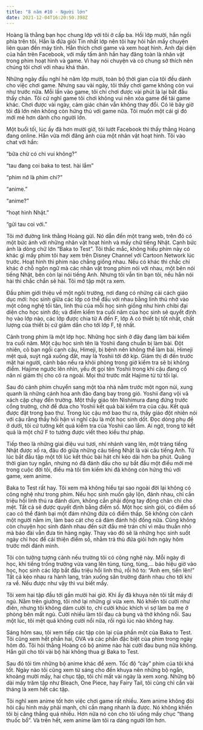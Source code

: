```yaml
---
title: "8 năm #10 - Người lớn"
date: 2021-12-04T16:20:50.398Z
---
```


Hoàng là thằng bạn học chung lớp với tôi ở cấp ba. Hồi lớp mười, hắn ngồi phía trên tôi. Hắn là đứa giỏi Tin nhất lớp nên tôi hay hỏi hắn mấy chuyện liên quan đến máy tính. Hắn thích chơi game và xem hoạt hình. Ảnh đại diện của hắn trên Facebook, với mấy tấm ảnh hắn hay đăng toàn là nhân vật trong phim hoạt hình và game. Vì hay nói chuyện và có chung sở thích nên chúng tôi chơi với nhau khá thân.

Những ngày đầu nghỉ hè năm lớp mười, toàn bộ thời gian của tôi đều dành cho việc chơi game. Nhưng sau vài ngày, tôi thấy chơi game không còn vui như trước nữa. Mỗi lần vào game, tôi chỉ chơi được vài phút là lại bắt đầu thấy chán. Tôi cứ nghĩ game tôi chơi không vui nên xóa game để tải game khác. Chơi được vài ngày, cảm giác chán vẫn không thay đổi. Có lẽ bây giờ tôi đã lớn nên không còn hứng thú với game nữa. Tôi muốn một cái gì đó mới mẻ hơn dành cho người lớn.

Một buổi tối, lúc ấy đã hơn mười giờ, tôi lướt Facebook thì thấy thằng Hoàng đang online. Hắn vừa mới đăng ảnh của một nhân vật hoạt hình. Tôi vào chat với hắn:

“bữa chừ có chi vui không?”

“tau đang coi baka to test. hài lắm”

“phim nớ là phim chi?”

“anime.”

“anime?”

“hoạt hình Nhật.”

“gửi tau coi với.”

Tôi mở đường link thằng Hoàng gửi. Nó dẫn đến một trang web, trên đó có một bức ảnh với những nhân vật hoạt hình và mấy chữ tiếng Nhật. Cạnh bức ảnh là dòng chữ lớn “Baka to Test”. Tôi thắc mắc, không hiểu phim này có khác gì mấy phim tôi hay xem trên Disney Channel với Cartoon Network lúc trước. Hoạt hình thì phim nào chẳng giống nhau. Nếu có khác thì chắc chỉ khác ở chỗ ngôn ngữ mà các nhân vật trong phim nói với nhau, một bên nói tiếng Nhật, bên còn lại nói tiếng Anh. Nhưng tôi vẫn tin bạn tôi, nếu hắn nói hài thì chắc chắn sẽ hài. Tôi mở tập một ra xem.

Đầu phim giới thiệu về một ngôi trường, nơi đang có những cải cách giáo dục mới: học sinh giữa các lớp có thể đấu với nhau bằng linh thú nhờ vào một công nghệ tối tân, linh thú của mỗi học sinh giống như hình chibi đại diện cho học sinh đó; và điểm kiểm tra cuối năm của học sinh sẽ quyết định họ vào lớp nào, các lớp được chia từ A đến F, lớp A có thiết bị tốt nhất, chất lượng của thiết bị cứ giảm dần cho tới lớp F, tệ nhất.

Cảnh trong phim là một lớp học. Những học sinh ở đây đang làm bài kiểm tra cuối năm. Một cậu học sinh tên là Yoshii đang chuẩn bị làm bài. Đột nhiên, cô bạn ngồi cạnh cậu, Himeji, bị bệnh nên không thể làm bài. Himeji mệt quá, suýt ngã xuống đất, may là Yoshii tới đỡ kịp. Giám thị đi đến trước mặt hai người, cảnh báo nếu ra khỏi phòng trong giờ kiểm tra sẽ bị không điểm. Hajime ngước lên nhìn, yếu ớt gọi tên Yoshii trong khi cậu đang cố năn nỉ giám thị cho cô ra ngoài. Mọi thứ trước mắt Hajime từ từ tối lại.

Sau đó cảnh phim chuyển sang một tòa nhà nằm trước một ngọn núi, xung quanh là những cánh hoa anh đào đang bay trong gió. Yoshii đang vội vã xách cặp chạy đến trường. Một thầy giáo tên Nishimura đang đứng trước cổng trường, chờ để đưa cho Yoshii kết quả bài kiểm tra của cậu. Kết quả được đặt trong bao thư. Trong lúc cậu mở bao thư ra, thầy giáo đột nhiên nói với cậu rằng thầy hối hận vì nghĩ cậu là một học sinh dốt. Đọc dòng phụ đề ở dưới, tôi cứ tưởng kết quả kiểm tra của Yoshii cao lắm. Ai ngờ, trong tờ kết quả là một chữ F to tướng được viết theo kiểu thư pháp.

Tiếp theo là những giai điệu vui tươi, nhí nhảnh vang lên, một tràng tiếng Nhật được xổ ra, đâu đó giữa những câu tiếng Nhật là vài câu tiếng Anh. Từ lúc bắt đầu tập một tới lúc kết thúc bài hát chỉ kéo dài hơn ba phút. Quãng thời gian tuy ngắn, nhưng nó đã đánh dấu cho sự bắt đầu một điều mới mẻ trong cuộc đời tôi, điều mà tôi tìm kiếm khi đã không còn hứng thú với game, xem anime.

Baka to Test rất hay. Tôi xem mà không hiểu tại sao ngoài đời lại không có công nghệ như trong phim. Nếu học sinh muốn gây lộn, đánh nhau, chỉ cần triệu hồi linh thú ra đánh dùm, không cần phải động tay động chân chi cho mệt. Tất cả sẽ được quyết định bằng điểm số. Một học sinh giỏi, có điểm số cao có thể đánh bại một đám những đứa có điểm thấp. Sẽ không còn cảnh một người nằm im, làm bao cát cho cả đám đánh hội đồng nữa. Cũng không còn chuyện học sinh đánh nhau đến sứt đầu mẻ trán chỉ vì mâu thuẫn nhỏ mà báo đài vẫn đưa tin hàng ngày. Thay vào đó sẽ là những học sinh suốt ngày chỉ học để cải thiện điểm số, nhằm trả thù đứa giỏi hơn ngày hôm trước mới đánh mình.

Tôi còn tưởng tượng cảnh nếu trường tôi có công nghệ này. Mỗi ngày đi học, khi tiếng trống trường vừa vang lên tùng, tùng, tùng,… báo hiệu giờ vào học, học sinh các lớp bắt đầu triệu hồi linh thú, rồi hô to: “Anh em, tiến lên!” Tất cả kéo nhau ra hành lang, tràn xuống sân trường đánh nhau cho tới khi ra về. Nếu được như vậy thì vui biết mấy.

Tôi xem hai tập đầu tới gần mười hai giờ. Khi ấy đã khuya nên tôi tắt máy đi ngủ. Nằm trên giường, tôi nhớ lại những gì vừa xem. Nó khiến tôi cười như điên, nhưng tôi không dám cười to, chỉ cười khúc khích vì sợ làm ba mẹ ở phòng bên mất ngủ. Cười nhiều làm tôi đau cả bụng và thở không nổi. Sau một lúc, tôi mệt quá không cười nổi nữa, rồi ngủ lúc nào không hay.

Sáng hôm sau, tôi xem tiếp các tập còn lại của phần một của Baka to Test. Tôi cũng xem hết phần hai, OVA và các phần đặc biệt của phim trong ngày hôm đó. Tôi hỏi thằng Hoàng có bộ anime nào hài cười đau bụng nữa không. Hắn gửi cho tôi vài bộ hài không thua gì Baka to Test.

Sau đó tôi tìm những bộ anime khác để xem. Tốc độ “cày” phim của tôi khá tốt. Ngày nào tôi cũng xem từ sáng cho đến khuya nên những bộ ngắn, khoảng mười mấy, hai chục tập, tôi chỉ mất vài ngày là xem xong. Những bộ dài mấy trăm tập như Bleach, One Piece, hay Fairy Tail, tôi cũng chỉ cần vài tháng là xem hết các tập.

Tôi nghĩ xem anime tốt hơn việc chơi game rất nhiều. Xem anime không đòi hỏi cấu hình máy phải mạnh, chỉ cần mạng nhanh là được. Nó không khiến tôi bị căng thẳng quá nhiều. Hơn nữa nó còn cho tôi uống mấy chục “thang thuốc bổ”. Và trên hết, xem anime làm tôi ra dáng người lớn hơn.

